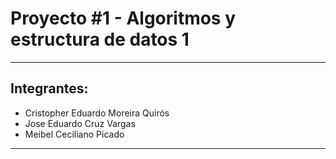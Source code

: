 # Proyecto #1 - Algoritmos y estructura de datos 1
***
## Integrantes:
- Cristopher Eduardo Moreira Quirós
- Jose Eduardo Cruz Vargas
- Meibel Ceciliano Picado
***
